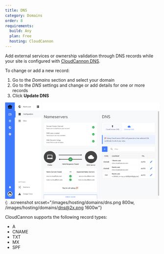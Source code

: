 ```yaml
---
title: DNS
category: Domains
order: 8
requirements:
  build: Any
  plan: Free
  hosting: CloudCannon
---
```


Add external services or ownership validation through DNS records while your site is configured with [CloudCannon DNS](/hosting/domains/cloudcannon-dns).

To change or add a new record:

1. Go to the *Domains* section and select your domain
2. Go to the *DNS* settings and change or add details for one or more records
3. Click **Update DNS**

![Site Settings / DNS section with no additional records](/images/hosting/domains/dns.png){: .screenshot srcset="/images/hosting/domains/dns.png 800w, /images/hosting/domains/dns@2x.png 1600w"}

CloudCannon supports the following record types:

* A
* CNAME
* TXT
* MX
* SPF